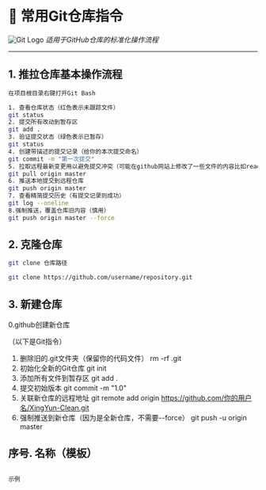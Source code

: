 # 📘 常用Git仓库指令

![Git Logo](https://git-scm.com/images/logo@2x.png)
*适用于GitHub仓库的标准化操作流程*

---

## 1. 推拉仓库基本操作流程

```bash
在项目根目录右键打开Git Bash

1. 查看仓库状态（红色表示未跟踪文件）
git status
2. 提交所有改动到暂存区
git add .
3. 验证提交状态（绿色表示已暂存）
git status
4. 创建带描述的提交记录（给你的本次提交命名）
git commit -m "第一次提交"
5. 拉取远程最新变更用以避免提交冲突（可能在github网站上修改了一些文件的内容比如readm.md文件.导致和本地文件不同.所以要先拉取合并）
git pull origin master
6. 推送本地提交到远程仓库
git push origin master
7. 查看精简提交历史（有提交记录则成功）
git log --oneline
8.强制推送，覆盖仓库旧内容（慎用）
git push origin master --force
```
## 2. 克隆仓库
```bash
git clone 仓库路径

git clone https://github.com/username/repository.git
```
## 3. 新建仓库
0.github创建新仓库

（以下是Git指令）
1. 删除旧的.git文件夹（保留你的代码文件）
rm -rf .git
2. 初始化全新的Git仓库
git init
3. 添加所有文件到暂存区
git add .
4. 提交初始版本
git commit -m "1.0"
5. 关联新仓库的远程地址
git remote add origin https://github.com/你的用户名/XingYun-Clean.git
6. 强制推送到新仓库（因为是全新仓库，不需要--force）
git push -u origin master



## 序号. 名称（模板）
```bash

示例

```



